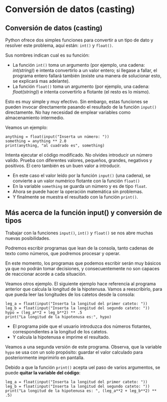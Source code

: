 # Conversión de datos (casting)

## Conversión de datos (casting)

Python ofrece dos simples funciones para convertir a un tipo de dato y resolver este problema, aquí están: `int()` y `float()`.

Sus nombres indican cual es su función:

* La función `int()` toma un argumento (por ejemplo, una cadena: *int(string)*) e intenta convertirlo a un valor entero; si llegase a fallar, el programa entero fallará también (existe una manera de solucionar esto, se explicará mas adelante).
* La función `float()` toma un argumento (por ejemplo, una cadena: *float(string)*) e intenta convertirlo a flotante (el resto es lo mismo).

Esto es muy simple y muy efectivo. Sin embargo, estas funciones se pueden invocar directamente pasando el resultado de la función `input()` directamente. No hay necesidad de emplear variables como almacenamiento intermedio.

Veamos un ejemplo:

```
anything = float(input("Inserta un número: "))
something = anything ** 2.0
print(anything, "al cuadrado es", something)
```

Intenta ejecutar el código modificado. No olvides introducir un número valido. Prueba con diferentes valores, pequeños, grandes, negativos y positivos. El cero también es un buen valor a introducir.

* En este caso el valor leído por la función `input()` (una cadena), se convierte a un valor numérico flotante con la función `float()`
* En la variable `something` se guarda un número y es de tipo `float`. 
* Ahora se puede hacer la operación matemática sin problemas. 
* Y finalmente se muestra el resultado con la función `print()`.

## Más acerca de la función input() y conversión de tipos

Trabajar con la funciones `input()`, `int()` y `float()` se nos abre muchas nuevas posibilidades. 

Podremos escribir programas que lean de la consola, tanto cadenas de texto como números, que podremos procesar y operar.

En este momento, los programas que podemos escribir serán muy básicos ya que no podrán tomar decisiones, y consecuentemente no son capaces de reaccionar acorde a cada situación.

Veamos otros ejemplo. El siguiente ejemplo hace referencia al programa anterior que calcula la longitud de la hipotenusa. Vamos a reescribirlo, para que pueda leer las longitudes de los catetos desde la consola:

```
leg_a = float(input("Inserta la longitud del primer cateto: "))
leg_b = float(input("Inserta la longitud del segundo cateto: "))
hypo = (leg_a**2 + leg_b**2) ** .5
print("La longitud de la hipotenusa es:", hypo)
```

* El programa pide que el usuario introduzca dos números flotantes, correspondientes a la longitud de los catetos.
* Y calcula la hipotenusa e imprime el resultado.

Veamos a una segunda versión de este programa. Observa, que la variable `hypo` se usa con un solo propósito: guardar el valor calculado para posteriormente imprimirlo en pantalla.

Debido a que la función `print()` acepta uel paso de varios argumentos, se puede **quitar la variable del código**:

```
leg_a = float(input("Inserta la longitud del primer cateto: "))
leg_b = float(input("Inserta la longitud del segundo cateto: "))
print("La longitud de la hipotenusa es: ", (leg_a**2 + leg_b**2) ** .5)
```
